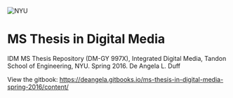 ![NYU](http://engineering.nyu.edu/files/tandon_long_black.png)
# MS Thesis in Digital Media

IDM MS Thesis Repository (DM-GY 997X), Integrated Digital Media, Tandon School of Engineering, NYU. Spring 2016. De Angela L. Duff

View the gitbook:
https://deangela.gitbooks.io/ms-thesis-in-digital-media-spring-2016/content/